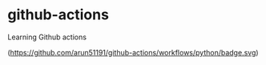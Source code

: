 # github-actions
Learning Github actions

(https://github.com/arun51191/github-actions/workflows/python/badge.svg)